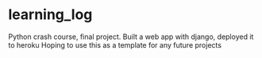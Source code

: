 # learning_log
Python crash course, final project. Built a web app with django, deployed it to heroku 
Hoping to use this as a template for any future projects 
